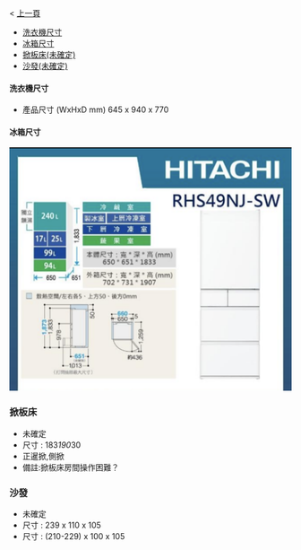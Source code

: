 < [上一頁](./index.html)


- [洗衣機尺寸](#洗衣機尺寸)
- [冰箱尺寸](#冰箱尺寸)
- [掀板床(未確定)](#掀板床)
- [沙發(未確定)](#沙發)

#### 洗衣機尺寸

* 產品尺寸 (WxHxD mm)	645 x 940 x 770

#### 冰箱尺寸

![](./src/ref_size.png) 


### 掀板床
* 未確定
* 尺寸 : 183*190*30
* 正暹掀,側掀
* 備註:掀板床房間操作困難？


### 沙發
* 未確定
* 尺寸 : 239 x 110 x 105
* 尺寸 : (210-229) x 100 x 105

